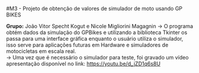 #M3 - Projeto de obtenção de valores de simulador de moto usando GP BIKES

<b>Grupo:</b> João Vitor Specht Kogut e Nicole Migliorini Magagnin
-> O programa obtém dados da simulação do GPBikes e utilizando a biblioteca Tkinter os passa para uma interface gráfica enquanto o usuário utiliza o simulador, isso serve para aplicações futuras em Hardware e simuladores de motocicletas em escala real.<br>
-> Uma vez que é necessário o simulador para teste, foi gravado um vídeo apresentação disponível no link: https://youtu.be/d_jZD1q6s8U
